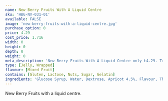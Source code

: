 ```yaml
---
name: New Berry Fruits With A Liquid Centre
sku: 'HBG-NV-031-01'
available: FALSE
image: 'new-berry-fruits-with-a-liquid-centre.jpg'
purchase_option: 0
price: 4.29
cost_price: 1.716
width: 0
height: 0
depth: 0
weight: 0
meta_description: 'New Berry Fruits With A Liquid Centre only Ł4.29. Traditional sweets and more at Humbugs Confectionery Store. Specialists in satisfying your sweet tooth!'
type: [Jelly, Wrapped]
flavour: [Mixed Fruit]
contains: [Gluten, Lactose, Nuts, Sugar, Gelatin]
ingredients: 'Glucose Syrup, Water, Dextrose, Apricot 4.5%, Flavour, Thickener (Agar Agar), Acidulant (Citric Acid, Ascorbic Acid, Organic Vinegar), Antifoaming Agent (Soy Oil), Preservative (E211), Colour (E104, E110, E122, E124, E132, E151)'
---
```

New Berry Fruits with a liquid centre.